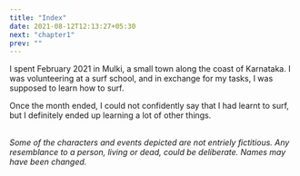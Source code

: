 ```yaml
---
title: "Index"
date: 2021-08-12T12:13:27+05:30
next: "chapter1"
prev: ""
---
```


I spent February 2021 in Mulki, a small town along the coast of Karnataka.
I was volunteering at a surf school, and in exchange for my tasks, I was
supposed to learn how to surf.

Once the month ended, I could not confidently say that I had learnt
to surf, but I definitely ended up learning a lot of other things.

<br>

<em class='disclaimer'>
Some of the characters and events depicted are not entriely fictitious. Any resemblance to a person, living or dead, could be deliberate. Names may have been changed.
</em>

<br>


